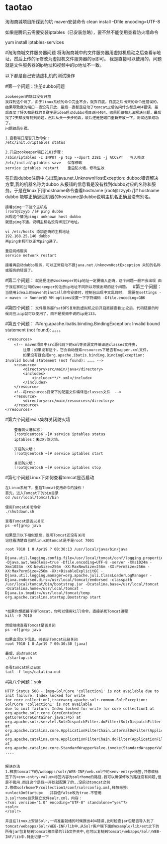 # taotao
淘淘商城项目所踩到的坑
maven安装命令
    clean install -Dfile.encoding=UTF-8

如果是腾讯云需要安装iptables（已安装忽略），要不然不能使用查看防火墙命令

yum install iptables-services

#淘淘商城文件服务器问题
将淘淘商城中的文件服务器用虚拟机启动之后查看ip地址，然后上传的ip修改为虚拟机文件服务器的ip即可。
我是直接可以使用的，问题就是文件服务器的ip地址和视频中的ip地址不一致。

以下都是自己安装虚礼机的测试操作

#第一个问题：注册dubbo问题

    zookeeper的端口没有开放 
    我踩到这个坑了，由于linux系统的命令完全不会，就靠百度，百度之后出来的命令是错误的，结果导致我的端口一直没有开放，最后一直都是启动了tomcat之后访问什么都是404错误，最后百度了好久都是找的关键字是idea启动dubbo项目访问404，结果照做都无法解决问题，最后找了2天都没有找到问题，然后从头一步步的弄，最后还是把端口重新开放一下，测试结果成功了。
    问题结局步骤。
    
    1.查看端口是否开放命令：
    /etc/init.d/iptables status 
     
    2.开启zookeeper端口2181步骤：
    /sbin/iptables -I INPUT -p tcp --dport 2181 -j ACCEPT   写入修改
    /etc/init.d/iptables save   保存修改
    service iptables restart    重启防火墙，修改生效
    
在启动dubbo注册中心出现java.net.UnknownHostException: dubbo:错误解决方案,我的机器名称为dubbo
    从报错的信息看是没有找到dubbo对应的名称和服务。于是在linux下用hostname命令查看hostname
    [root@zzyyb /]# hostname
    dubbo
    能够正确返回机器的hostname是dubbo说明主机名正确且没有别名。

    接着ping一下这个主机名
    [root@zzyyb /]# ping dubbo
    出现这个情况ping: unknown host dubbo
    就是ping不通，说明主机名没有绑定IP地址。

    vi /etc/hosts 添加正确的主机地址
    192.168.25.146 dubbo
    再ping主机可以正常ping通了。

    重启网络服务
    service network restart

    接着再启动dubbo服务，可以正常启动不报java.net.UnknownHostException 未知的名称或服务的错误了。
    
#第二个问题：
    `就是把注册zookeeper的ip地址一定要输入正确，这个问题一般不会出现
由于我在家和公司的zookeeper的注册ip地址不同所以导致出现的这个问题。
`
#第三个问题：
        `当使用idea上的maven的install命令安装时，控制台出现中文乱码时，
        需要在settings -> maven -> Runner的 VM options设置一下字符编码 -Dfile.encoding=GBK`

#第四个问题：
    `文件服务器fsatDFS复制到虚拟机之后开启直接查看ip之后，代码链接的时候对应上ip就可以使用了。而不是视频中说的ip是133。`
    
    
#第五个问题：
##org.apache.ibatis.binding.BindingException: Invalid bound statement (not found): 。。。。

     <resources>
        <!-- maven项目中src源代码下的xml等资源文件编译进classes文件夹，
            注意：如果没有这个，它会自动搜索resources下是否有mapper.xml文件，
            如果没有就会报org.apache.ibatis.binding.BindingException: Invalid bound statement (not found): 。。。。-->
        <resource>
            <directory>src/main/java</directory>
            <includes>
                <include>**/*.xml</include>
            </includes>
        </resource>
        <!--将resources目录下的配置文件编译进classes文件  -->
        <resource>
            <directory>src/main/resources</directory>
        </resource>
    </resources>  

#第六个问题redis集群关闭防火墙

        查看防火墙状态：
        [root@centos6 ~]# service iptables status
        iptables：未运行防火墙。
        
        开启防火墙：
        [root@centos6 ~]# service iptables start
        
        关闭防火墙：
        [root@centos6 ~]# service iptables stop

#第七个问题Linux下如何查看tomcat是否启动

    在Linux系统下，重启Tomcat使用命令的操作！
    首先，进入Tomcat下的bin目录
    cd /usr/local/tomcat/bin
    
    使用Tomcat关闭命令
    ./shutdown.sh
    
    查看Tomcat是否以关闭
    ps -ef|grep java
    
    如果显示以下相似信息，说明Tomcat还没有关闭
    记住看清楚自己的linux的tomcat是不是root 7001
    
    root 7010 1 0 Apr19 ? 00:30:13 /usr/local/java/bin/java 
    -Djava.util.logging.config.file=/usr/local/tomcat/conf/logging.properties -Djava.awt.headless=true -Dfile.encoding=UTF-8 -server -Xms1024m -Xmx1024m -XX:NewSize=256m -XX:MaxNewSize=256m -XX:PermSize=256m -XX:MaxPermSize=256m -XX:+DisableExplicitGC -Djava.util.logging.manager=org.apache.juli.ClassLoaderLogManager -Djava.endorsed.dirs=/usr/local/tomcat/endorsed -classpath /usr/local/tomcat/bin/bootstrap.jar -Dcatalina.base=/usr/local/tomcat -Dcatalina.home=/usr/local/tomcat -Djava.io.tmpdir=/usr/local/tomcat/temp org.apache.catalina.startup.Bootstrap start
    
   
    *如果你想直接干掉Tomcat，你可以使用kill命令，直接杀死Tomcat进程
    kill -9 7010
   
    然后继续查看Tomcat是否关闭
    ps -ef|grep java
    
    如果出现以下信息，则表示Tomcat已经关闭
    root 7010 1 0 Apr19 ? 00:30:30 [java]
    
    最后，启动Tomcat
    ./startup.sh
    
    查看tomcat启动日志
    tail -f logs/catalina.out
    
#第八个问题：solr
    
    HTTP Status 500 - {msg=SolrCore 'collection1' is not available due to init failure: Index locked for write 
    for core collection1,trace=org.apache.solr.common.SolrException: SolrCore 'collection1' is not available 
    due to init failure: Index locked for write for core collection1 at org.apache.solr.core.CoreContainer.
    getCore(CoreContainer.java:745) at org.apache.solr.servlet.SolrDispatchFilter.doFilter(SolrDispatchFilter.java:307) 
    at org.apache.catalina.core.ApplicationFilterChain.internalDoFilter(ApplicationFilterChain.java:243) 
    at org.apache.catalina.core.ApplicationFilterChain.doFilter(ApplicationFilterChain.java:210) 
    at org.apache.catalina.core.StandardWrapperValve.invoke(StandardWrapperValve.java:222) 
    ....
    
    
    解决办法
    1.释放tomcat下的/webapps/solr/WEB-INF/web.xml中的<env-entry>标签,并修改标签下的<env-entry-value>标签内容为solrhome的路径.我可以确保修改的路径没有问题,但是不管用.而且这个是我一开始就配置了的,.没启动tomcat之前
    2.修改solrhome下/collection1/conf/solrconfig.xml,释放标签:<unlockOnStartup>   并将值false改为true.不管用
    3.solrhome目录建立文件solr.xml，内容：
    <?xml version="1.0" encoding="UTF-8" standalone="yes"?>
    <solr> 
    </solr>
    
    并且在linux上安装Solr,一切准备就绪的时候报出404错误,此时检查jar包是否导入到了tomcat/webapps/Solr/WEB-INF/lib中,从Solr客户端下面的example/lib/ext之下的所有jar包复制到tomcat根目录的lib文件夹中,也可以复制到tomcat/webapps/Solr/WEB-INF/lib中.特此记录一下
  
